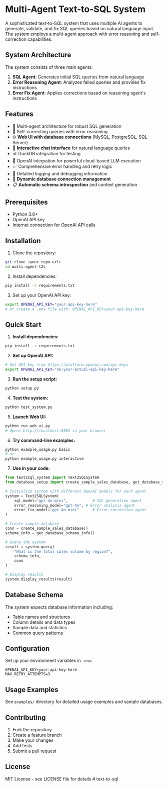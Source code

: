 # Multi-Agent Text-to-SQL System

A sophisticated text-to-SQL system that uses multiple AI agents to generate, validate, and fix SQL queries based on natural language input. The system employs a multi-agent approach with error reasoning and self-correction capabilities.

## System Architecture

The system consists of three main agents:

1. **SQL Agent**: Generates initial SQL queries from natural language
2. **Error Reasoning Agent**: Analyzes failed queries and provides fix instructions  
3. **Error Fix Agent**: Applies corrections based on reasoning agent's instructions

## Features

- 🤖 Multi-agent architecture for robust SQL generation
- 🔄 Self-correcting queries with error reasoning
- 🌐 **Web UI with database connections** (MySQL, PostgreSQL, SQL Server)
- 💬 **Interactive chat interface** for natural language queries
- 📊 DuckDB integration for testing
- 🎯 OpenAI integration for powerful cloud-based LLM execution
- 📈 Comprehensive error handling and retry logic
- 📝 Detailed logging and debugging information
- 🔌 **Dynamic database connection management**
- 📋 **Automatic schema introspection** and context generation

## Prerequisites

- Python 3.8+
- OpenAI API key
- Internet connection for OpenAI API calls

## Installation

1. Clone the repository:
```bash
git clone <your-repo-url>
cd multi-agent-t2s
```

2. Install dependencies:
```bash
pip install -r requirements.txt
```

3. Set up your OpenAI API key:
```bash
export OPENAI_API_KEY="your-api-key-here"
# Or create a .env file with: OPENAI_API_KEY=your-api-key-here
```

## Quick Start

1. **Install dependencies:**
```bash
pip install -r requirements.txt
```

2. **Set up OpenAI API:**
  ```bash
  # Get API key from https://platform.openai.com/api-keys
  export OPENAI_API_KEY="sk-your-actual-api-key-here"
  ```

3. **Run the setup script:**
```bash
python setup.py
```

4. **Test the system:**
```bash
python test_system.py
```

5. **Launch Web UI:**
```bash
python run_web_ui.py
# Opens http://localhost:8501 in your browser
```

6. **Try command-line examples:**
```bash
python example_usage.py basic
# or
python example_usage.py interactive
```

7. **Use in your code:**
```python
from text2sql_system import Text2SQLSystem
from database_setup import create_sample_sales_database, get_database_schema_info

# Initialize system with different OpenAI models for each agent
system = Text2SQLSystem(
    sql_model="gpt-4o-mini",           # SQL generation agent
    error_reasoning_model="gpt-4o", # Error analysis agent  
    error_fix_model="gpt-4o-mini"      # Error correction agent
)

# Create sample database
conn = create_sample_sales_database()
schema_info = get_database_schema_info()

# Query the system
result = system.query(
    "What is the total sales volume by region?",
    schema_info,
    conn
)

# Display results
system.display_results(result)
```

## Database Schema

The system expects database information including:
- Table names and structures
- Column details and data types
- Sample data and statistics
- Common query patterns

## Configuration

Set up your environment variables in `.env`:
```
OPENAI_API_KEY=your-api-key-here
MAX_RETRY_ATTEMPTS=3
```

## Usage Examples

See `examples/` directory for detailed usage examples and sample databases.

## Contributing

1. Fork the repository
2. Create a feature branch
3. Make your changes
4. Add tests
5. Submit a pull request

## License

MIT License - see LICENSE file for details # text-to-sql

